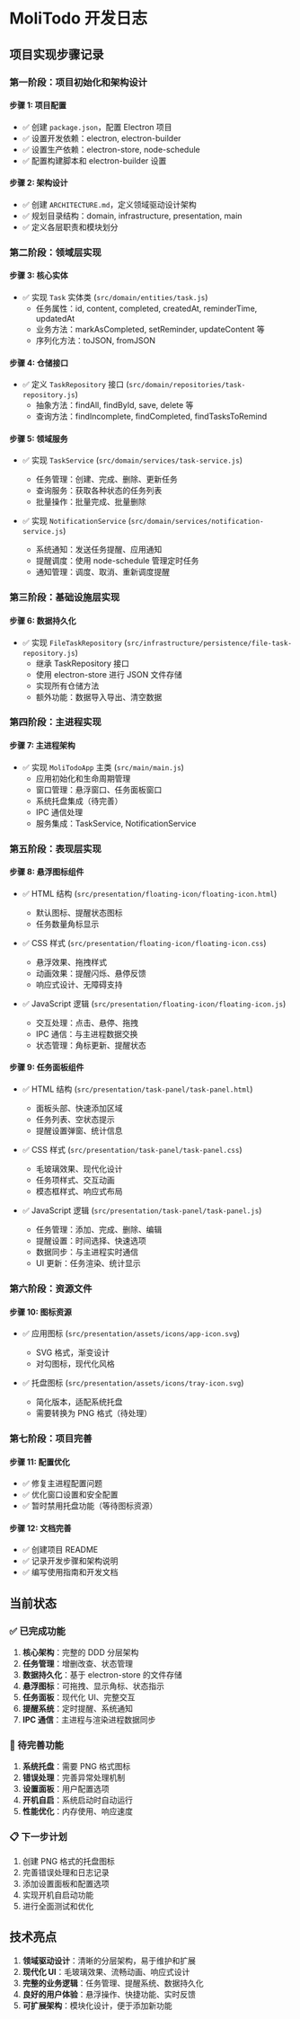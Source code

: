 # MoliTodo 开发日志

## 项目实现步骤记录

### 第一阶段：项目初始化和架构设计

#### 步骤 1: 项目配置
- ✅ 创建 `package.json`，配置 Electron 项目
- ✅ 设置开发依赖：electron, electron-builder
- ✅ 设置生产依赖：electron-store, node-schedule
- ✅ 配置构建脚本和 electron-builder 设置

#### 步骤 2: 架构设计
- ✅ 创建 `ARCHITECTURE.md`，定义领域驱动设计架构
- ✅ 规划目录结构：domain, infrastructure, presentation, main
- ✅ 定义各层职责和模块划分

### 第二阶段：领域层实现

#### 步骤 3: 核心实体
- ✅ 实现 `Task` 实体类 (`src/domain/entities/task.js`)
  - 任务属性：id, content, completed, createdAt, reminderTime, updatedAt
  - 业务方法：markAsCompleted, setReminder, updateContent 等
  - 序列化方法：toJSON, fromJSON

#### 步骤 4: 仓储接口
- ✅ 定义 `TaskRepository` 接口 (`src/domain/repositories/task-repository.js`)
  - 抽象方法：findAll, findById, save, delete 等
  - 查询方法：findIncomplete, findCompleted, findTasksToRemind

#### 步骤 5: 领域服务
- ✅ 实现 `TaskService` (`src/domain/services/task-service.js`)
  - 任务管理：创建、完成、删除、更新任务
  - 查询服务：获取各种状态的任务列表
  - 批量操作：批量完成、批量删除

- ✅ 实现 `NotificationService` (`src/domain/services/notification-service.js`)
  - 系统通知：发送任务提醒、应用通知
  - 提醒调度：使用 node-schedule 管理定时任务
  - 通知管理：调度、取消、重新调度提醒

### 第三阶段：基础设施层实现

#### 步骤 6: 数据持久化
- ✅ 实现 `FileTaskRepository` (`src/infrastructure/persistence/file-task-repository.js`)
  - 继承 TaskRepository 接口
  - 使用 electron-store 进行 JSON 文件存储
  - 实现所有仓储方法
  - 额外功能：数据导入导出、清空数据

### 第四阶段：主进程实现

#### 步骤 7: 主进程架构
- ✅ 实现 `MoliTodoApp` 主类 (`src/main/main.js`)
  - 应用初始化和生命周期管理
  - 窗口管理：悬浮窗口、任务面板窗口
  - 系统托盘集成（待完善）
  - IPC 通信处理
  - 服务集成：TaskService, NotificationService

### 第五阶段：表现层实现

#### 步骤 8: 悬浮图标组件
- ✅ HTML 结构 (`src/presentation/floating-icon/floating-icon.html`)
  - 默认图标、提醒状态图标
  - 任务数量角标显示

- ✅ CSS 样式 (`src/presentation/floating-icon/floating-icon.css`)
  - 悬浮效果、拖拽样式
  - 动画效果：提醒闪烁、悬停反馈
  - 响应式设计、无障碍支持

- ✅ JavaScript 逻辑 (`src/presentation/floating-icon/floating-icon.js`)
  - 交互处理：点击、悬停、拖拽
  - IPC 通信：与主进程数据交换
  - 状态管理：角标更新、提醒状态

#### 步骤 9: 任务面板组件
- ✅ HTML 结构 (`src/presentation/task-panel/task-panel.html`)
  - 面板头部、快速添加区域
  - 任务列表、空状态提示
  - 提醒设置弹窗、统计信息

- ✅ CSS 样式 (`src/presentation/task-panel/task-panel.css`)
  - 毛玻璃效果、现代化设计
  - 任务项样式、交互动画
  - 模态框样式、响应式布局

- ✅ JavaScript 逻辑 (`src/presentation/task-panel/task-panel.js`)
  - 任务管理：添加、完成、删除、编辑
  - 提醒设置：时间选择、快速选项
  - 数据同步：与主进程实时通信
  - UI 更新：任务渲染、统计显示

### 第六阶段：资源文件

#### 步骤 10: 图标资源
- ✅ 应用图标 (`src/presentation/assets/icons/app-icon.svg`)
  - SVG 格式，渐变设计
  - 对勾图标，现代化风格

- ✅ 托盘图标 (`src/presentation/assets/icons/tray-icon.svg`)
  - 简化版本，适配系统托盘
  - 需要转换为 PNG 格式（待处理）

### 第七阶段：项目完善

#### 步骤 11: 配置优化
- ✅ 修复主进程配置问题
- ✅ 优化窗口设置和安全配置
- ✅ 暂时禁用托盘功能（等待图标资源）

#### 步骤 12: 文档完善
- ✅ 创建项目 README
- ✅ 记录开发步骤和架构说明
- ✅ 编写使用指南和开发文档

## 当前状态

### ✅ 已完成功能
1. **核心架构**：完整的 DDD 分层架构
2. **任务管理**：增删改查、状态管理
3. **数据持久化**：基于 electron-store 的文件存储
4. **悬浮图标**：可拖拽、显示角标、状态指示
5. **任务面板**：现代化 UI、完整交互
6. **提醒系统**：定时提醒、系统通知
7. **IPC 通信**：主进程与渲染进程数据同步

### 🚧 待完善功能
1. **系统托盘**：需要 PNG 格式图标
2. **错误处理**：完善异常处理机制
3. **设置面板**：用户配置选项
4. **开机自启**：系统启动时自动运行
5. **性能优化**：内存使用、响应速度

### 📋 下一步计划
1. 创建 PNG 格式的托盘图标
2. 完善错误处理和日志记录
3. 添加设置面板和配置选项
4. 实现开机自启动功能
5. 进行全面测试和优化

## 技术亮点

1. **领域驱动设计**：清晰的分层架构，易于维护和扩展
2. **现代化 UI**：毛玻璃效果、流畅动画、响应式设计
3. **完整的业务逻辑**：任务管理、提醒系统、数据持久化
4. **良好的用户体验**：悬浮操作、快捷功能、实时反馈
5. **可扩展架构**：模块化设计，便于添加新功能